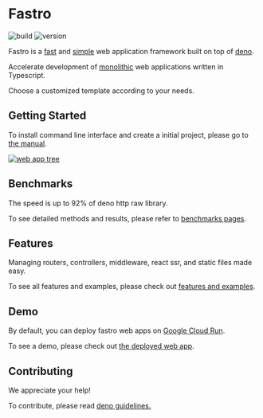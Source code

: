 # Fastro
![][build] ![][version]

Fastro is a [fast](#benchmarks) and [simple](#features) web application framework built on top of
[deno](https://deno.land).

Accelerate development of [monolithic](https://www.google.com/search?q=monolithic+vs+microservice) web applications written in Typescript.

Choose a customized template according to your needs.

## Getting Started

To install command line interface and create a initial project, please go to [the manual](https://fastro.app/manual/).

[![][tree]](https://fastro.app/manual)

## Benchmarks

The speed is up to 92% of deno http raw library.

To see detailed methods and results, please refer to [benchmarks pages](https://fastro.app/benchmarks).

## Features

Managing routers, controllers, middleware, react ssr, and static files made easy.

To see all features and examples, please check out [features and examples](https://fastro.app/features).

## Demo

By default, you can deploy fastro web apps on [Google Cloud Run](https://cloud.google.com/run).

To see a demo, please check out [the deployed web app](https://demo.fastro.app).

## Contributing

We appreciate your help!

To contribute, please read
[deno guidelines.](https://github.com/denoland/deno/blob/main/docs/contributing/style_guide.md)

[build]: https://github.com/fastroapp/fastro/workflows/ci/badge.svg?branch=master "build"
[version]: https://img.shields.io/github/v/release/fastroapp/fastro?label=version "version"
[tree]: https://raw.githubusercontent.com/fastroapp/fastro/gh-pages/public/tree.svg "web app tree"